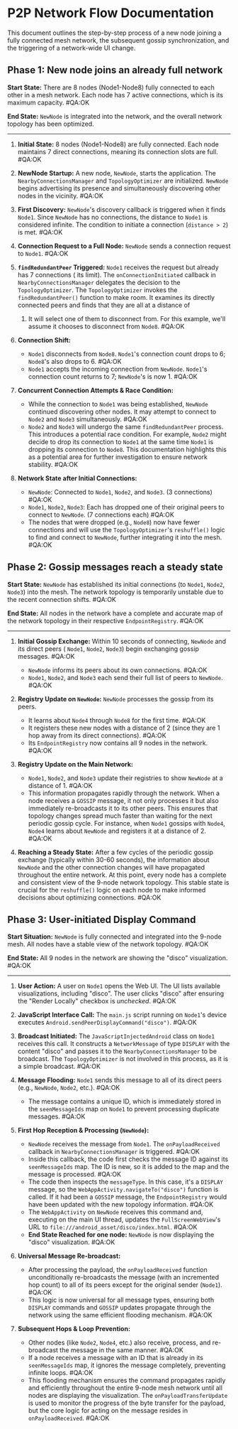 # P2P Network Flow Documentation

This document outlines the step-by-step process of a new node joining a fully connected mesh
network, the subsequent gossip synchronization, and the triggering of a network-wide UI change.

## Phase 1: New node joins an already full network

**Start State:** There are 8 nodes (Node1-Node8) fully connected to each other in a mesh network.
Each node has 7 active connections, which is its maximum capacity. #QA:OK

**End State:** `NewNode` is integrated into the network, and the overall network topology has been
optimized.

---

1. **Initial State:** 8 nodes (Node1-Node8) are fully connected. Each node maintains 7 direct
   connections, meaning its connection slots are full. #QA:OK

2. **NewNode Startup:** A new node, `NewNode`, starts the application. The
   `NearbyConnectionsManager` and `TopologyOptimizer` are initialized. `NewNode` begins advertising its presence and
   simultaneously discovering other nodes in the vicinity. #QA:OK

3. **First Discovery:** `NewNode`'s discovery callback is triggered when it finds `Node1`. Since
   `NewNode` has no connections, the distance to `Node1` is considered infinite. The condition to
   initiate a connection (`distance > 2`) is met. #QA:OK

4. **Connection Request to a Full Node:** `NewNode` sends a connection request to `Node1`. #QA:OK

5. **`findRedundantPeer` Triggered:** `Node1` receives the request but already has 7 connections (
   its limit). The `onConnectionInitiated` callback in `NearbyConnectionsManager` delegates the decision to the `TopologyOptimizer`. The `TopologyOptimizer` invokes the `findRedundantPeer()` function to
   make room. It examines its directly connected peers and finds that they are all at a distance of
    1. It will select one of them to disconnect from. For this example, we'll assume it chooses to
       disconnect from `Node8`. #QA:OK

6. **Connection Shift:**
    * `Node1` disconnects from `Node8`. `Node1`'s connection count drops to 6; `Node8`'s also drops
      to 6. #QA:OK
    * `Node1` accepts the incoming connection from `NewNode`. `Node1`'s connection count returns to
      7; `NewNode`'s is now 1. #QA:OK

7. **Concurrent Connection Attempts & Race Condition:**
    * While the connection to `Node1` was being established, `NewNode` continued discovering other
      nodes. It may attempt to connect to `Node2` and `Node3` simultaneously. #QA:OK
    * `Node2` and `Node3` will undergo the same `findRedundantPeer` process. This introduces a
      potential race condition. For example, `Node2` might decide to drop its connection to `Node1`
      at the same time `Node1` is dropping its connection to `Node8`. This documentation highlights
      this as a potential area for further investigation to ensure network stability. #QA:OK

8. **Network State after Initial Connections:**
    * `NewNode`: Connected to `Node1`, `Node2`, and `Node3`. (3 connections) #QA:OK
    * `Node1`, `Node2`, `Node3`: Each has dropped one of their original peers to connect to
      `NewNode`. (7 connections each) #QA:OK
    * The nodes that were dropped (e.g., `Node8`) now have fewer connections and will use the
      `TopologyOptimizer`'s `reshuffle()` logic to find and connect to `NewNode`, further integrating it into the mesh.
      #QA:OK

## Phase 2: Gossip messages reach a steady state

**Start State:** `NewNode` has established its initial connections (to `Node1`, `Node2`, `Node3`)
into the mesh. The network topology is temporarily unstable due to the recent connection shifts.
#QA:OK

**End State:** All nodes in the network have a complete and accurate map of the network topology in
their respective `EndpointRegistry`. #QA:OK

---

1. **Initial Gossip Exchange:** Within 10 seconds of connecting, `NewNode` and its direct peers (
   `Node1`, `Node2`, `Node3`) begin exchanging gossip messages. #QA:OK
    * `NewNode` informs its peers about its own connections. #QA:OK
    * `Node1`, `Node2`, and `Node3` each send their full list of peers to `NewNode`. #QA:OK

2. **Registry Update on `NewNode`:** `NewNode` processes the gossip from its peers.
    * It learns about `Node4` through `Node8` for the first time. #QA:OK
    * It registers these new nodes with a distance of 2 (since they are 1 hop away from its direct
      connections). #QA:OK
    * Its `EndpointRegistry` now contains all 9 nodes in the network. #QA:OK

3. **Registry Update on the Main Network:**
    * `Node1`, `Node2`, and `Node3` update their registries to show `NewNode` at a distance of 1.
      #QA:OK
    * This information propagates rapidly through the network. When a node receives a `GOSSIP`
      message, it not only processes it but also immediately re-broadcasts it to its other peers.
      This ensures that topology changes spread much faster than waiting for the next periodic
      gossip cycle. For instance, when `Node1` gossips with `Node4`, `Node4` learns about `NewNode`
      and registers it at a distance of 2. #QA:OK

4. **Reaching a Steady State:** After a few cycles of the periodic gossip exchange (typically
   within 30-60 seconds), the information about `NewNode` and the other connection changes will
   have propagated throughout the entire network. At this point, every node has a complete and
   consistent view of the 9-node network topology. This stable state is crucial for the
   `reshuffle()` logic on each node to make informed decisions about optimizing connections. #QA:OK

## Phase 3: User-initiated Display Command

**Start Situation:** `NewNode` is fully connected and integrated into the 9-node mesh. All nodes
have a stable view of the network topology. #QA:OK

**End State:** All 9 nodes in the network are showing the "disco" visualization. #QA:OK

---

1. **User Action:** A user on `Node1` opens the Web UI. The UI lists available visualizations,
   including "disco". The user clicks "disco" after ensuring the "Render Locally" checkbox is
   *unchecked*. #QA:OK

2. **JavaScript Interface Call:** The `main.js` script running on `Node1`'s device executes
   `Android.sendPeerDisplayCommand("disco")`. #QA:OK

3. **Broadcast Initiated:** The `JavaScriptInjectedAndroid` class on `Node1` receives this call. It
   constructs a `NetworkMessage` of type `DISPLAY` with the content "disco" and passes it to the
   `NearbyConnectionsManager` to be broadcast. The `TopologyOptimizer` is not involved in this process, as it is a simple broadcast. #QA:OK

4. **Message Flooding:** `Node1` sends this message to all of its direct peers (e.g., `NewNode`,
   `Node2`, etc.). #QA:OK
    * The message contains a unique ID, which is immediately stored in the `seenMessageIds` map on
      `Node1` to prevent processing duplicate messages. #QA:OK

5. **First Hop Reception & Processing (`NewNode`):**
    * `NewNode` receives the message from `Node1`. The `onPayloadReceived` callback in
      `NearbyConnectionsManager` is triggered. #QA:OK
    * Inside this callback, the code first checks the message ID against its `seenMessageIds` map. The ID
      is new, so it is added to the map and the message is processed. #QA:OK
    * The code then inspects the `messageType`. In this case, it's a `DISPLAY` message, so the
      `WebAppActivity.navigateTo("disco")` function is called. If it had been a `GOSSIP` message,
      the `EndpointRegistry` would have been updated with the new topology information. #QA:OK
    * The `WebAppActivity` on `NewNode` receives this command and, executing on the main UI thread,
      updates the `FullScreenWebView`'s URL to `file:///android_asset/disco/index.html`. #QA:OK
    * **End State Reached for one node:** `NewNode` is now displaying the "disco" visualization.
      #QA:OK

6. **Universal Message Re-broadcast:**
    * After processing the payload, the `onPayloadReceived` function unconditionally re-broadcasts the
      message (with an incremented hop count) to all of its peers except for the original sender
      (`Node1`). #QA:OK
    * This logic is now universal for all message types, ensuring both `DISPLAY` commands and `GOSSIP`
      updates propagate through the network using the same efficient flooding mechanism. #QA:OK

7. **Subsequent Hops & Loop Prevention:**
    * Other nodes (like `Node2`, `Node4`, etc.) also receive, process, and re-broadcast the message
      in the same manner. #QA:OK
    * If a node receives a message with an ID that is already in its `seenMessageIds` map, it
      ignores the message completely, preventing infinite loops. #QA:OK
    * This flooding mechanism ensures the command propagates rapidly and efficiently throughout the
      entire 9-node mesh network until all nodes are displaying the visualization. The
      `onPayloadTransferUpdate` is used to monitor the progress of the byte transfer for the
      payload, but the core logic for acting on the message resides in `onPayloadReceived`. #QA:OK
